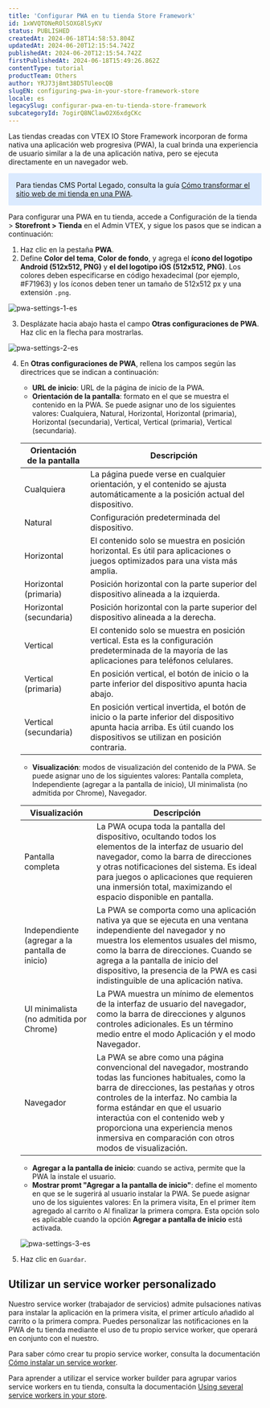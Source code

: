 ```yaml
---
title: 'Configurar PWA en tu tienda Store Framework'
id: 1xWVQTONeROlSOXG8lSyKV
status: PUBLISHED
createdAt: 2024-06-18T14:58:53.804Z
updatedAt: 2024-06-20T12:15:54.742Z
publishedAt: 2024-06-20T12:15:54.742Z
firstPublishedAt: 2024-06-18T15:49:26.862Z
contentType: tutorial
productTeam: Others
author: YRJ73j8mt38D5TUleocQB
slugEN: configuring-pwa-in-your-store-framework-store
locale: es
legacySlug: configurar-pwa-en-tu-tienda-store-framework
subcategoryId: 7ogirQ8NClawO2X6xdgCKc
---
```


Las tiendas creadas con VTEX IO Store Framework incorporan de forma nativa una aplicación web progresiva (PWA), la cual brinda una experiencia de usuario similar a la de una aplicación nativa, pero se ejecuta directamente en un navegador web.

<div style="background-color:#DBEAFE; border-left: 2px solid ##1E3A8A; border-top-left-radius: 2px; border-bottom-left-radius: 2px; padding: 15px; margin-bottom: 10px">
Para tiendas CMS Portal Legado, consulta la guía <a href="https://help.vtex.com/es/tutorial/how-to-turn-my-store-website-into-a-pwa--3i8VmYeToAUGKgo2kKK6I2">Cómo transformar el sitio web de mi tienda en una PWA</a>.
</div>

Para configurar una PWA en tu tienda, accede a Configuración de la tienda > **Storefront > Tienda** en el Admin VTEX, y sigue los pasos que se indican a continuación:

1. Haz clic en la pestaña **PWA**.
2. Define **Color del tema**, **Color de fondo**, y agrega el **ícono del logotipo Android (512x512, PNG)** y **el del logotipo iOS (512x512, PNG)**. Los colores deben especificarse en código hexadecimal (por ejemplo, #F71963) y los íconos deben tener un tamaño de 512x512 px y una extensión `.png`.

  ![pwa-settings-1-es](https://images.ctfassets.net/alneenqid6w5/2EscgymgyMjCL6nvKedrjk/b3547450cdd0b02c68e36806bf78410f/pwa-settings-1-es.png)

3. Desplázate hacia abajo hasta el campo **Otras configuraciones de PWA**. Haz clic en la flecha para mostrarlas.

  ![pwa-settings-2-es](https://images.ctfassets.net/alneenqid6w5/2UJAVrnwSn3NPNxxi42nk8/90ef8a3581aabdb1078872a6afcffd53/pwa-settings-2-es.png)

4. En **Otras configuraciones de PWA**, rellena los campos según las directrices que se indican a continuación:

    - **URL de inicio**: URL de la página de inicio de la PWA.
    - **Orientación de la pantalla**: formato en el que se muestra el contenido en la PWA. Se puede asignar uno de los siguientes valores: Cualquiera, Natural, Horizontal, Horizontal (primaria), Horizontal (secundaria), Vertical, Vertical (primaria), Vertical (secundaria).

    | **Orientación de la pantalla** | **Descripción** |
    |--------------------------------|-----------------|
    | Cualquiera                     | La página puede verse en cualquier orientación, y el contenido se ajusta automáticamente a la posición actual del dispositivo. |
    | Natural                        | Configuración predeterminada del dispositivo. |
    | Horizontal                     | El contenido solo se muestra en posición horizontal. Es útil para aplicaciones o juegos optimizados para una vista más amplia. |
    | Horizontal (primaria)          | Posición horizontal con la parte superior del dispositivo alineada a la izquierda. |
    | Horizontal (secundaria)        | Posición horizontal con la parte superior del dispositivo alineada a la derecha. |
    | Vertical                       | El contenido solo se muestra en posición vertical. Esta es la configuración predeterminada de la mayoría de las aplicaciones para teléfonos celulares. |
    | Vertical (primaria)            | En posición vertical, el botón de inicio o la parte inferior del dispositivo apunta hacia abajo. |
    | Vertical (secundaria)          | En posición vertical invertida, el botón de inicio o la parte inferior del dispositivo apunta hacia arriba. Es útil cuando los dispositivos se utilizan en posición contraria. |

    - **Visualización**: modos de visualización del contenido de la PWA. Se puede asignar uno de los siguientes valores: Pantalla completa, Independiente (agregar a la pantalla de inicio), UI minimalista (no admitida por Chrome), Navegador.

    | **Visualización**                     | **Descripción** |
    |---------------------------------------|-----------------|
    | Pantalla completa                     | La PWA ocupa toda la pantalla del dispositivo, ocultando todos los elementos de la interfaz de usuario del navegador, como la barra de direcciones y otras notificaciones del sistema. Es ideal para juegos o aplicaciones que requieren una inmersión total, maximizando el espacio disponible en pantalla. |
    | Independiente (agregar a la pantalla de inicio) | La PWA se comporta como una aplicación nativa ya que se ejecuta en una ventana independiente del navegador y no muestra los elementos usuales del mismo, como la barra de direcciones. Cuando se agrega a la pantalla de inicio del dispositivo, la presencia de la PWA es casi indistinguible de una aplicación nativa. |
    | UI minimalista (no admitida por Chrome) | La PWA muestra un mínimo de elementos de la interfaz de usuario del navegador, como la barra de direcciones y algunos controles adicionales. Es un término medio entre el modo Aplicación y el modo Navegador. |
    | Navegador                            | La PWA se abre como una página convencional del navegador, mostrando todas las funciones habituales, como la barra de direcciones, las pestañas y otros controles de la interfaz. No cambia la forma estándar en que el usuario interactúa con el contenido web y proporciona una experiencia menos inmersiva en comparación con otros modos de visualización. |

    - **Agregar a la pantalla de inicio**: cuando se activa, permite que la PWA la instale el usuario.
    - **Mostrar promt "Agregar a la pantalla de inicio"**: define el momento en que se le sugerirá al usuario instalar la PWA. Se puede asignar uno de los siguientes valores: En la primera visita, En el primer ítem agregado al carrito o Al finalizar la primera compra. Esta opción solo es aplicable cuando la opción **Agregar a pantalla de inicio** está activada.

    ![pwa-settings-3-es](https://images.ctfassets.net/alneenqid6w5/2wVkAwUIy6E33I6pUoXMVT/d5c70b92839c1f5ff880c00c98d93307/pwa-settings-3-es.png)

5. Haz clic en `Guardar`.

## Utilizar un service worker personalizado

Nuestro service worker (trabajador de servicios) admite pulsaciones nativas para instalar la aplicación en la primera visita, el primer artículo añadido al carrito o la primera compra. Puedes personalizar las notificaciones en la PWA de tu tienda mediante el uso de tu propio service worker, que operará en conjunto con el nuestro.

Para saber cómo crear tu propio service worker, consulta la documentación [Cómo instalar un service worker](/es/tutorial/como-instalar-um-service-worker--2H057iW0mQGguKAciwAuMe).

Para aprender a utilizar el service worker builder para agrupar varios service workers en tu tienda, consulta la documentación [Using several service workers in your store](https://developers.vtex.com/docs/guides/vtex-io-documentation-using-several-service-workers-in-your-store).
